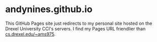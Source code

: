 # andynines.github.io

This GitHub Pages site just redirects to my personal site hosted on the Drexel University CCI's servers. I find my Pages URL friendlier than [cs.drexel.edu/~ams975](cs.drexel.edu/~ams975).
